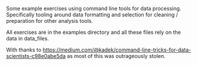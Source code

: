 Some example exercises using command line tools for data processing. Specifically tooling around data formatting and selection for cleaning / preparation for other analysis tools.

All exercises are in the examples directory and all these files rely on the data in data_files.

With thanks to https://medium.com/@kadek/command-line-tricks-for-data-scientists-c98e0abe5da as most of this was outrageously stolen.
